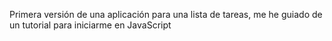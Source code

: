 Primera versión de una aplicación para una lista de tareas, me he guiado de un tutorial para iniciarme en JavaScript
